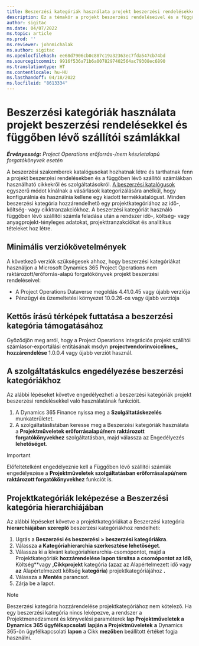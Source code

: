 ```yaml
---
title: Beszerzési kategóriák használata projekt beszerzési rendelésekkel és függőben lévő szállítói számlákkal
description: Ez a témakör a projekt beszerzési rendeléseivel és a függőben lévő szállítói számlákkal használható beszerzési kategóriák konfigurálását ismerteti.
author: sigitac
ms.date: 04/07/2022
ms.topic: article
ms.prod: ''
ms.reviewer: johnmichalak
ms.author: sigitac
ms.openlocfilehash: ee68d7906cb0c887c19a32363ec7fda547cb74bd
ms.sourcegitcommit: 9916f536a71b6a0078297402564ac79308ec6890
ms.translationtype: HT
ms.contentlocale: hu-HU
ms.lasthandoff: 04/18/2022
ms.locfileid: "8613334"
---
```

# <a name="use-procurement-categories-with-project-purchase-orders-and-pending-vendor-invoices"></a>Beszerzési kategóriák használata projekt beszerzési rendelésekkel és függőben lévő szállítói számlákkal

_**Érvényesség:** Project Operations erőforrás-/nem készletalapú forgatókönyvek esetén_

A beszerzési szakemberek katalógusokat hozhatnak létre és tarthatnak fenn a projekt beszerzési rendelésekben és a függőben lévő szállítói számlákban használható cikkekről és szolgáltatásokról. [A beszerzési katalógusok](/dynamics365/supply-chain/procurement/procurement-catalogs) egyszerű módot kínálnak a vásárlások kategorizálására anélkül, hogy konfigurálnia és használnia kellene egy kiadott termékkatalógust. Minden beszerzési kategória hozzárendelhető egy projektkategóriához az idő-, költség- vagy cikktranzakciókhoz. A beszerzési kategóriát használó függőben lévő szállítói számla feladása után a rendszer idő-, költség- vagy anyagprojekt-tényleges adatokat, projekttranzakciókat és analitikus tételeket hoz létre.

## <a name="minimum-version-requirements"></a>Minimális verziókövetelmények

A következő verziók szükségesek ahhoz, hogy beszerzési kategóriákat használjon a Microsoft Dynamics 365 Project Operations nem raktározott/erőforrás-alapú forgatókönyvek projekt beszerzési rendeléseivel:

- A Project Operations Dataverse megoldás 4.41.0.45 vagy újabb verziója
- Pénzügyi és üzemeltetési környezet 10.0.26-os vagy újabb verziója

## <a name="run-dual-write-maps-for-procurement-category-support"></a>Kettős írású térképek futtatása a beszerzési kategória támogatásához

Győződjön meg arról, hogy a Project Operations integrációs projekt szállítói számlasor-exportálási entitásának msdyn **projectvendorinvoicelines\_ hozzárendelése** 1.0.0.4 vagy újabb verziót használ.

## <a name="enable-the-feature-key-for-procurement-categories"></a>A szolgáltatáskulcs engedélyezése beszerzési kategóriákhoz

Az alábbi lépéseket követve engedélyezheti a beszerzési kategóriák projekt beszerzési rendelésekkel való használatának funkcióit.

1. A Dynamics 365 Finance nyissa meg a **Szolgáltatáskezelés** munkaterületet.
1. A szolgáltatáslistában keresse meg a Beszerzési kategóriák használata a **Projektműveletek erőforrásalapú/nem raktározott forgatókönyvekhez** szolgáltatásban, majd válassza az Engedélyezés **lehetőséget**.

> [!IMPORTANT]
> Előfeltételként engedélyeznie kell a Függőben lévő szállítói számlák engedélyezése a **Projektműveletek szolgáltatásban erőforrásalapú/nem raktározott forgatókönyvekhez** funkciót is.

## <a name="map-project-categories-in-the-procurement-category-hierarchy"></a>Projektkategóriák leképezése a Beszerzési kategória hierarchiájában

Az alábbi lépéseket követve a projektkategóriákat a Beszerzési kategória **hierarchiájában szereplő** beszerzési kategóriákhoz rendelheti:

1. Ugrás a **Beszerzési és beszerzési \> beszerzési kategóriákra**.
1. Válassza **a Kategóriahierarchia szerkesztése lehetőséget**.
1. Válassza ki a kívánt kategóriahierarchia-csomópontot, majd a Projektkategóriák **hozzárendelése lapon társítsa a csomópontot az Idő**, Költség**vagy **,Cikkprojekt** kategória (azaz az Alapértelmezett idő vagy **az** Alapértelmezett költség **kategória**) projektkategóriájához **.**
1. Válassza a **Mentés** parancsot.
1. Zárja be a lapot.

> [!NOTE]
> Beszerzési kategória hozzárendelése projektkategóriához nem kötelező. Ha egy beszerzési kategória nincs leképezve, a rendszer a Projektmenedzsment és könyvelési paraméterek **lap Projektműveletek a Dynamics 365 ügyfélkapcsolati lapján a Projektműveletek** **a** Dynamics 365-ön ügyfélkapcsolati **lapon** a Cikk **mezőben** beállított értéket fogja használni.
